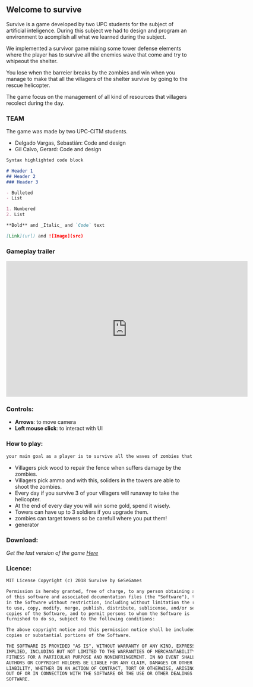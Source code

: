 ## Welcome to survive

Survive is a game developed by two UPC students for the subject of artificial inteligence. During this subject we had to design and 
program an environment to acomplish all what we learned during the subject.

We implemented a survivor game mixing some tower defense elements where the player has to survive all the enemies wave that come and 
try to whipeout the shelter. 

You lose when the barreier breaks by the zombies and win when you manage to make that all the villagers of the shelter survive by going to the rescue helicopter. 

The game focus on the management of all kind of resources that villagers recolect during the day. 

### TEAM

The game was made by two UPC-CITM students.

- Delgado Vargas, Sebastián: Code and design
- Gil Calvo, Gerard: Code and design

```markdown
Syntax highlighted code block

# Header 1
## Header 2
### Header 3

- Bulleted
- List

1. Numbered
2. List

**Bold** and _Italic_ and `Code` text

[Link](url) and ![Image](src)
```


### Gameplay trailer

<iframe align="center" width="650" height="365" src="https://www.youtube.com/embed/FZuUiyN7cbg" frameborder="0" allowfullscreen></iframe>

### Controls:

 - **Arrows**: to move camera
 - **Left mouse click**: to interact with UI
 
### How to play:
```markdown 
your main goal as a player is to survive all the waves of zombies that come and try to kill your villagers. To do it here you have some tips and that will help you to achive the main goal. 
``` 
 - Villagers pick wood to repair the fence when suffers damage by the zombies.
 - Villagers pick ammo and with this, soliders in the towers are able to shoot the zombies.
 - Every day if you survive 3 of your villagers will runaway to take the helicopter.
 - At the end of every day you will win some gold, spend it wisely.
 - Towers can have up to 3 soldiers if you upgrade them.
 - zombies can target towers so be carefull where you put them!
 - generator
 
 
### Download:

_Get the last version of the game [Here](https://www.google.com/)_

### Licence:
```markdown  
MIT License Copyright (c) 2018 Survive by GeSeGames

Permission is hereby granted, free of charge, to any person obtaining a copy
of this software and associated documentation files (the "Software"), to deal
in the Software without restriction, including without limitation the rights
to use, copy, modify, merge, publish, distribute, sublicense, and/or sell
copies of the Software, and to permit persons to whom the Software is
furnished to do so, subject to the following conditions:

The above copyright notice and this permission notice shall be included in all
copies or substantial portions of the Software.

THE SOFTWARE IS PROVIDED "AS IS", WITHOUT WARRANTY OF ANY KIND, EXPRESS OR
IMPLIED, INCLUDING BUT NOT LIMITED TO THE WARRANTIES OF MERCHANTABILITY,
FITNESS FOR A PARTICULAR PURPOSE AND NONINFRINGEMENT. IN NO EVENT SHALL THE
AUTHORS OR COPYRIGHT HOLDERS BE LIABLE FOR ANY CLAIM, DAMAGES OR OTHER
LIABILITY, WHETHER IN AN ACTION OF CONTRACT, TORT OR OTHERWISE, ARISING FROM,
OUT OF OR IN CONNECTION WITH THE SOFTWARE OR THE USE OR OTHER DEALINGS IN THE
SOFTWARE.
```

